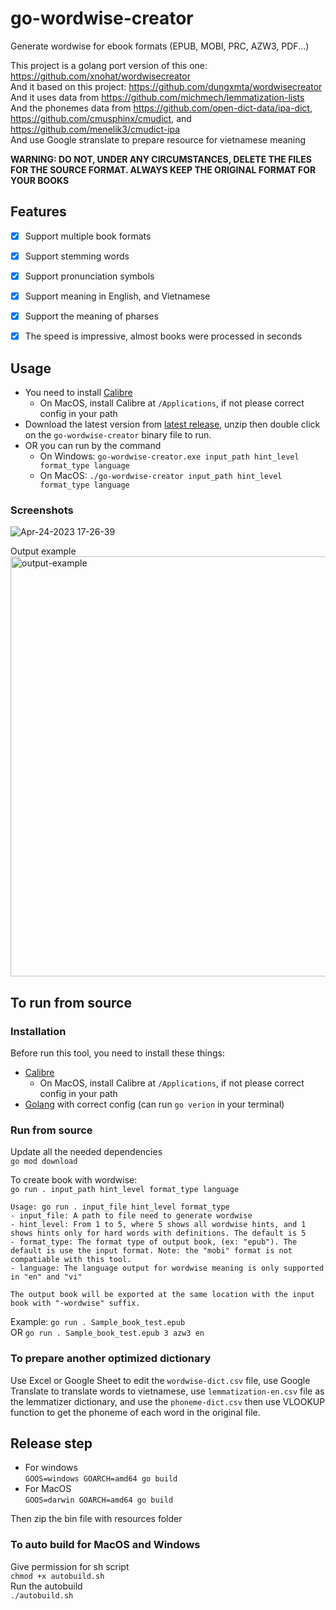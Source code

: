 # go-wordwise-creator

Generate wordwise for ebook formats (EPUB, MOBI, PRC, AZW3, PDF...)

This project is a golang port version of this one: https://github.com/xnohat/wordwisecreator  
And it based on this project: https://github.com/dungxmta/wordwisecreator  
And it uses data from https://github.com/michmech/lemmatization-lists  
And the phonemes data from https://github.com/open-dict-data/ipa-dict, https://github.com/cmusphinx/cmudict, and https://github.com/menelik3/cmudict-ipa  
And use Google stranslate to prepare resource for vietnamese meaning

**WARNING: DO NOT, UNDER ANY CIRCUMSTANCES, DELETE THE FILES FOR THE SOURCE FORMAT. ALWAYS KEEP THE ORIGINAL FORMAT FOR YOUR BOOKS**

## Features
- [x] Support multiple book formats
- [x] Support stemming words
- [x] Support pronunciation symbols
- [x] Support meaning in English, and Vietnamese
- [x] Support the meaning of pharses
- [x] The speed is impressive, almost books were processed in seconds


## Usage
- You need to install [Calibre](https://calibre-ebook.com/)  
    + On MacOS, install Calibre at `/Applications`, if not please correct config in your path  
- Download the latest version from [latest release](https://github.com/kenilt/go-wordwise-creator/releases/latest), unzip then double click on the `go-wordwise-creator` binary file to run.  
- OR you can run by the command  
    + On Windows: `go-wordwise-creator.exe input_path hint_level format_type language`  
    + On MacOS: `./go-wordwise-creator input_path hint_level format_type language`

### Screenshots
![Apr-24-2023 17-26-39](https://user-images.githubusercontent.com/3811063/233970925-f4a4c8a0-4065-4ccb-a2e8-404bad01462c.gif)

Output example  
<img width="672" alt="output-example" src="https://user-images.githubusercontent.com/3811063/233971197-1afe2086-43d0-4d53-a325-8b9817250cd1.png">

## To run from source

### Installation
Before run this tool, you need to install these things:
- [Calibre](https://calibre-ebook.com/) 
    + On MacOS, install Calibre at `/Applications`, if not please correct config in your path  
- [Golang](https://go.dev/doc/install) with correct config (can run `go verion` in your terminal)

### Run from source

Update all the needed dependencies  
`go mod download`

To create book with wordwise:  
`go run . input_path hint_level format_type language`

```
Usage: go run . input_file hint_level format_type
- input_file: A path to file need to generate wordwise
- hint_level: From 1 to 5, where 5 shows all wordwise hints, and 1 shows hints only for hard words with definitions. The default is 5
- format_type: The format type of output book, (ex: "epub"). The default is use the input format. Note: the "mobi" format is not compatiable with this tool.
- language: The language output for wordwise meaning is only supported in "en" and "vi"

The output book will be exported at the same location with the input book with "-wordwise" suffix.
```

Example: `go run . Sample_book_test.epub`  
OR `go run . Sample_book_test.epub 3 azw3 en`  

### To prepare another optimized dictionary
Use Excel or Google Sheet to edit the `wordwise-dict.csv` file, use Google Translate to translate words to vietnamese, use `lemmatization-en.csv` file as the lemmatizer dictionary, and use the `phoneme-dict.csv` then use VLOOKUP function to get the phoneme of each word in the original file.

## Release step

- For windows  
`GOOS=windows GOARCH=amd64 go build`
- For MacOS  
`GOOS=darwin GOARCH=amd64 go build`  

Then zip the bin file with resources folder

### To auto build for MacOS and Windows

Give permission for sh script  
`chmod +x autobuild.sh`  
Run the autobuild  
`./autobuild.sh`  
